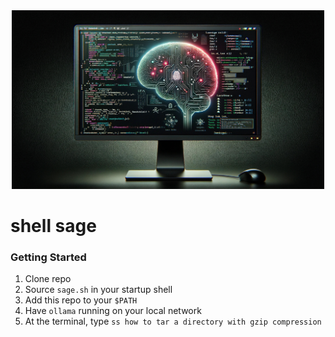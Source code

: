 <div align="center">
  <img src="logo.jpg" width="500" />
</div>

# shell sage

### Getting Started

1. Clone repo
2. Source `sage.sh` in your startup shell
3. Add this repo to your `$PATH`
4. Have `ollama` running on your local network
5. At the terminal, type `ss how to tar a directory with gzip compression`
